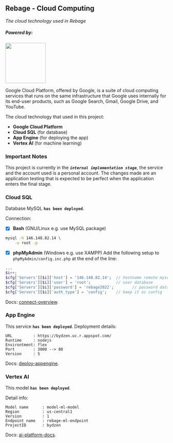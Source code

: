 ## Rebage - Cloud Computing

_The cloud technology used in Rebage_

##### Powered by:

<img src="https://www.gstatic.com/devrel-devsite/prod/v6cd15f45ec209c8961e07ea7e57ed9a0e9da4333bc915e67d1fcd2b2a9ec62d1/cloud/images/cloud-logo.svg" width="125"/>

Google Cloud Platform, offered by Google, is a suite of cloud computing services
that runs on the same infrastructure that Google uses internally for its
end-user products, such as Google Search, Gmail, Google Drive, and YouTube.

The cloud technology that used in this project:

-   **Google Cloud Platform**
-   **Cloud SQL** (for database)
-   **App Engine** (for deploying the app)
-   **Vertex AI** (for machine learning)

### Important Notes

This project is currently in the **_`internal implementation stage`_**, the
service and the account used is a personal account. The changes made are an
application testing that is expected to be perfect when the application enters
the final stage.

### Cloud SQL

Database MySQL **`has been deployed`**.

Connection:

-   [x] **Bash** (GNU/Linux e.g. use MySQL package)

```bash
mysql -h 146.148.82.14 \
    -u root -p
```

-   [x] **phpMyAdmin** (Windows e.g. use XAMPP) Add the following setup to
        `phpMyAdmin/config.inc.php` at the end of the line:

```php
...
$i++;
$cfg['Servers'][$i]['host'] = '146.148.82.14';  // hostname remote mysql
$cfg['Servers'][$i]['user'] = 'root';           // user database
$cfg['Servers'][$i]['password'] = 'rebage2022';        // password database
$cfg['Servers'][$i]['auth_type'] = 'config';    // keep it as config
```

Docs:
[connect-overview](https://cloud.google.com/sql/docs/mysql/connect-overview).

### App Engine

This service **`has been deployed`**. Deployment details:

```
URL         : https://bydzen.uc.r.appspot.com/
Runtime     : nodejs
Environtment: flex
Port        : 3000 --> 80
Version     : 5
```

Docs:
[deploy-appengine](https://cloud.google.com/build/docs/deploying-builds/deploy-appengine).

### Vertex AI

This model **`has been deployed`**.

Detail info:

```
Model name      : model-ml-model
Region          : us-central1
Version         : 1
Endpoint name   : rebage-ml-endpoint
ProjectID       : bydzen
```

Docs: [ai-platform-docs](https://cloud.google.com/ai-platform/docs).
